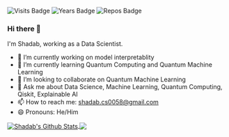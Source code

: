 ![Visits Badge](https://badges.pufler.dev/visits/shadab-entrepreneur/DataScience)
![Years Badge](https://badges.pufler.dev/years/shadab-entrepreneur)
![Repos Badge](https://badges.pufler.dev/repos/shadab-entrepreneur)
### Hi there 👋

I'm Shadab, working as a Data Scientist.

- 🔭 I’m currently working on model interpretablity 
- 🌱 I’m currently learning Quantum Computing and Quantum Machine Learning
- 👯 I’m looking to collaborate on Quantum Machine Learning
- 💬 Ask me about Data Science, Machine Learning, Quantum Computing, Qiskit, Explainable AI
- 📫 How to reach me: shadab.cs0058@gmail.com
- 😄 Pronouns: He/Him


<a href="https://github.com/shadab-entrepreneur/github-readme-stats">
  <img align="center" src="https://readme-stats-github.vercel.app/api?username=shadab-entrepreneur&show_icons=true&include_all_commits=true&count_private=true&theme=radical" alt="Shadab's Github Stats" />
</a>
<a href="https://github.com/shadab-entrepreneur/github-readme-stats">
  <img align="center" src="https://readme-stats-github.vercel.app/api/top-langs/?username=shadab-entrepreneur&theme=radical&layout=compact&count_private=true" />
</a>
